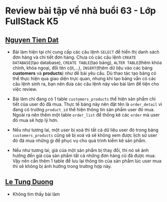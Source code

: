 # Review bài tập về nhà buổi 63 - Lớp FullStack K5

## [Nguyen Tien Dat](https://github.com/tiendat211294/fullstack_k5_database/blob/main/database_day_02/database_02_nguyen_tien_dat.sql)

- Bài làm hiện tại chỉ cung cấp các câu lệnh `SELECT` để hiển thị danh sách đơn hàng và chi tiết đơn hàng. Chưa có các câu lệnh `CREATE DATABASE`(tạo database), `CREATE TABLE`(tạo bảng), `ALTER TABLE`(thêm khóa chính, khóa ngoại, đổi tên cột,...), `INSERT`(thêm dữ liệu vào các bảng **customers** và **products**) như đề bài yêu cầu. Dù thao tác tạo bảng có thể thực hiện qua giao diện trực quan, nhưng khi tạo bảng vẫn có các câu lệnh sinh ra, bạn nên đưa các câu lệnh này vào bài làm để tiện cho việc review.

- Bài làm chỉ đang có 1 table `customers_products` thể hiện sản phẩm chi tiết của user đó đã mua. Thực tế bảng này nên đặt tên là `order_detail` vì đang có trường `product_id` thể hiện thông tin sản phẩm user đó mua. Ngoài ra nên thêm một table `order_list` để thống kê các `order` mà user đó mua sẽ hợp lý hơn.

- Nếu như tương lai, một user bị xoá thì tất cả dữ liệu user đó trong bảng `customers_products` cũng sẽ bị xoá và sẽ không xem được lịch sử user đó đã mua những gì để phục vụ cho quá trình kiểm kê sản phẩm.

- Nếu như tương lai, giá của một sản phẩm bị thay đổi, thì nó sẽ ảnh hưởng đến giá của sản phẩm tất cả những đơn hàng cũ đã được mua. Vậy nên cần thêm 1 table để lưu lại thông tin của sản phẩm lúc user mua thì sẽ không bị ảnh hưởng trong trường hợp này.

## [Le Tung Duong](https://github.com/duong1801/f8-fullstack-k5)

- Không tìm thấy bài làm
